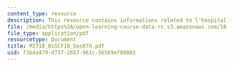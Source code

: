 ```yaml
---
content_type: resource
description: This resource contains informations related to l'hospital's rule.
file: /media/https%3A/open-learning-course-data-rc.s3.amazonaws.com/18-01sc-single-variable-calculus-fall-2010/f3b4a479d7372657961c56569ef89883_MIT18_01SCF10_Ses87d.pdf
file_type: application/pdf
resourcetype: Document
title: MIT18_01SCF10_Ses87d.pdf
uid: f3b4a479-d737-2657-961c-56569ef89883
---
```

